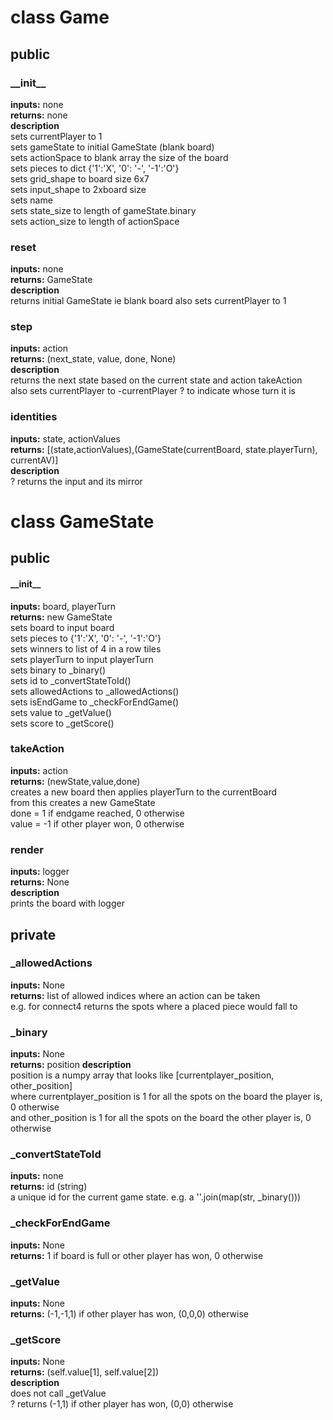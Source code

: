 
# class Game                                             
## public
### \_\_init\_\_
__inputs:__    none  
__returns:__    none  
__description__  
sets currentPlayer to 1  
sets gameState to initial GameState (blank board)  
sets actionSpace to blank array the size of the board  
sets pieces to dict {'1':'X', '0': '-', '-1':'O'}  
sets grid_shape to board size 6x7  
sets input_shape to 2xboard size  
sets name  
sets state_size to length of gameState.binary  
sets action_size to length of actionSpace  

### reset
__inputs:__    none  
__returns:__    GameState  
__description__  
returns initial GameState ie blank board
also sets currentPlayer to 1

### step
__inputs:__ action  
__returns:__ (next_state, value, done, None)  
__description__  
returns the next state based on the current state and action takeAction  
also sets currentPlayer to -currentPlayer ? to indicate whose turn it is

### identities
__inputs:__ state, actionValues  
__returns:__ [(state,actionValues),(GameState(currentBoard, state.playerTurn), currentAV)]  
__description__  
? returns the input and its mirror

# class GameState
## public
#### \_\_init\_\_
__inputs:__ board, playerTurn  
__returns:__ new GameState  
sets board to input board  
sets pieces to {'1':'X', '0': '-', '-1':'O'}  
sets winners to list of 4 in a row tiles  
sets playerTurn to input playerTurn  
sets binary to _binary()  
sets id to _convertStateToId()  
sets allowedActions to _allowedActions()  
sets isEndGame to _checkForEndGame()  
sets value to _getValue()  
sets score to _getScore()  

### takeAction
__inputs:__ action  
__returns:__ (newState,value,done)  
creates a new board then applies playerTurn to the currentBoard  
from this creates a new GameState  
done = 1 if endgame reached, 0 otherwise  
value = -1 if other player won, 0 otherwise  

### render
__inputs:__ logger  
__returns:__ None  
__description__  
prints the board with logger

## private

### \_allowedActions
__inputs:__ None  
__returns:__ list of allowed indices where an action can be taken  
e.g. for connect4 returns the spots where a placed piece would fall to  

### \_binary
__inputs:__ None  
__returns:__ position
__description__  
position is a numpy array that looks like [currentplayer_position, other_position]  
where currentplayer_position is 1 for all the spots on the board the player is, 0 otherwise  
and other_position is 1 for all the spots on the board the other player is, 0 otherwise  

### \_convertStateToId
__inputs:__ none  
__returns:__ id (string)  
a unique id for the current game state. e.g. a ''.join(map(str, _binary()))

### \_checkForEndGame
__inputs:__ None  
__returns:__ 1 if board is full or other player has won, 0 otherwise

### \_getValue
__inputs:__ None  
__returns:__ (-1,-1,1) if other player has won, (0,0,0) otherwise

### \_getScore
__inputs:__ None  
__returns:__ (self.value[1], self.value[2])  
__description__  
does not call _getValue  
? returns (-1,1) if other player has won, (0,0) otherwise
